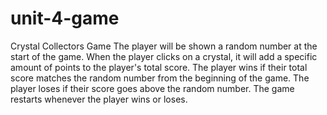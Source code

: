 # unit-4-game
Crystal Collectors Game
The player will be shown a random number at the start of the game.
When the player clicks on a crystal, it will add a specific amount of points to the player's total score. 
The player wins if their total score matches the random number from the beginning of the game.
The player loses if their score goes above the random number.
The game restarts whenever the player wins or loses.
